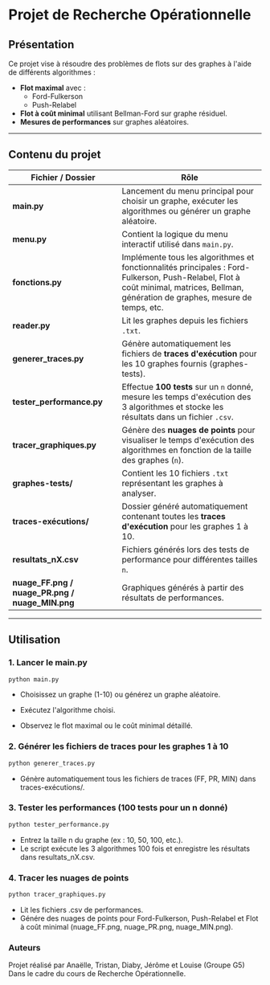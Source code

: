 # Projet de Recherche Opérationnelle

## Présentation

Ce projet vise à résoudre des problèmes de flots sur des graphes à l'aide de différents algorithmes :
- **Flot maximal** avec :
  - Ford-Fulkerson
  - Push-Relabel
- **Flot à coût minimal** utilisant Bellman-Ford sur graphe résiduel.
- **Mesures de performances** sur graphes aléatoires.


---

## Contenu du projet

| Fichier / Dossier         | Rôle |
|----------------------------|------|
| **main.py**                | Lancement du menu principal pour choisir un graphe, exécuter les algorithmes ou générer un graphe aléatoire. |
| **menu.py**                | Contient la logique du menu interactif utilisé dans `main.py`. |
| **fonctions.py**           | Implémente tous les algorithmes et fonctionnalités principales : Ford-Fulkerson, Push-Relabel, Flot à coût minimal, matrices, Bellman, génération de graphes, mesure de temps, etc. |
| **reader.py**              | Lit les graphes depuis les fichiers `.txt`. |
| **generer_traces.py**      | Génère automatiquement les fichiers de **traces d'exécution** pour les 10 graphes fournis (graphes-tests). |
| **tester_performance.py**  | Effectue **100 tests** sur un `n` donné, mesure les temps d'exécution des 3 algorithmes et stocke les résultats dans un fichier `.csv`. |
| **tracer_graphiques.py**   | Génère des **nuages de points** pour visualiser le temps d'exécution des algorithmes en fonction de la taille des graphes (`n`). |
| **graphes-tests/**         | Contient les 10 fichiers `.txt` représentant les graphes à analyser. |
| **traces-exécutions/**     | Dossier généré automatiquement contenant toutes les **traces d'exécution** pour les graphes 1 à 10. |
| **resultats_nX.csv**       | Fichiers générés lors des tests de performance pour différentes tailles `n`. |
| **nuage_FF.png / nuage_PR.png / nuage_MIN.png** | Graphiques générés à partir des résultats de performances. |

---

## Utilisation

### 1. Lancer le main.py

```bash
python main.py
```
- Choisissez un graphe (1-10) ou générez un graphe aléatoire.

- Exécutez l'algorithme choisi.

- Observez le flot maximal ou le coût minimal détaillé.

### 2. Générer les fichiers de traces pour les graphes 1 à 10
```bash
python generer_traces.py
```
- Génère automatiquement tous les fichiers de traces (FF, PR, MIN) dans traces-exécutions/.

### 3. Tester les performances (100 tests pour un n donné)
```bash
python tester_performance.py
```
- Entrez la taille n du graphe (ex : 10, 50, 100, etc.).
- Le script exécute les 3 algorithmes 100 fois et enregistre les résultats dans resultats_nX.csv.

### 4. Tracer les nuages de points
```bash
python tracer_graphiques.py
```
- Lit les fichiers .csv de performances.
- Génére des nuages de points pour Ford-Fulkerson, Push-Relabel et Flot à coût minimal (nuage_FF.png, nuage_PR.png, nuage_MIN.png).



### Auteurs
Projet réalisé par Anaëlle, Tristan, Diaby, Jérôme et Louise (Groupe G5)
Dans le cadre du cours de Recherche Opérationnelle.
